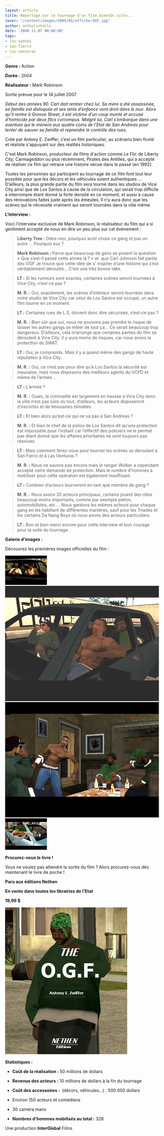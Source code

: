 ```yaml
---
layout: article
title: Reportage sur le tournage d'un film bientôt culte...
cover: "/content/images/2005/01/affiche-OGF.jpg"
author: antholintello
date: '2006-11-07 00:00:00'
tags:
- los-santos
- san-fierro
- las-venturas
---
```


 **Genre :** Action

**Durée&nbsp;:** 2h04

**Réalisateur&nbsp;:** Mark Robinson

Sortie prévue pour le 14 juillet 2007

_Début des années 90. Carl doit rentrer chez lui. Sa mère a été assassinée, sa famille est disloquée et ses amis d’enfance vont droit dans le mur. Alors qu’il rentre à Groove Street, il est victime d’un coup monté et accusé d’homicide par deux flics corrompus. Malgré lui, Carl s’embarque dans une aventure qui le mènera aux quatre coins de l’Etat de San Andreas pour tenter de sauver sa famille et reprendre le contrôle des rues._

Créé par Antony E. Zwiffer, c’est un film particulier, au scénario bien ficelé et réaliste s'appuyant sur des réalités historiques.

C'est Mark Robinson, producteur de films d'action comme Le Flic de Liberty City, Carmageddon ou plus récemment, Pirates des Antilles, qui a accepté de réaliser ce film qui retrace une histoire vécue dans le passé (en 1992).

Toutes les personnes qui participent au tournage de ce film font tout leur possible pour que les décors et les véhicules soient authentiques ... D’ailleurs, la plus grande partie du film sera tourné dans les studios de Vice City ainsi que de Los Santos à cause de la circulation, qui serait trop difficile à interrompre étant donné&nbsp;la forte densité&nbsp;en ce moment, et aussi à cause des rénovations faites juste après les émeutes. Il n’y aura donc que les scènes qui le nécessite vraiment qui seront tournées dans la ville même.

**L’interview&nbsp;:**

Voici l’interview exclusive de Mark Robinson, le réalisateur du film qui a si gentiment accepté de nous en dire un peu plus sur cet événement&nbsp;:

> **Liberty Tree&nbsp;:** Dites-moi, pourquoi avoir choisi ce gang et pas un autre ... Pourquoi eux&nbsp;?

> **Mark Robinson&nbsp;:** Parce que beaucoup de gens se posent la question «&nbsp;Que s’est-il passé cette année là&nbsp;?&nbsp;» et &nbsp;que Carl Johnson fait partie des OGF Je trouve que cette idée de&nbsp;s' inspirer d’une histoire qui s’est véritablement déroulée... C’est une très bonne idée.

> **LT&nbsp;:** Si les rumeurs sont exactes, certaines scènes seront tournées à Vice City, n’est-ce pas&nbsp;?

> **M. R.&nbsp;:** Oui, exactement, les scènes d’intérieur seront tournées dans notre studio de Vice City car celui de Los Santos est occupé, un autre film tourne en ce moment.

> **LT&nbsp;:** Certaines rues de L.S. doivent donc être sécurisée, n’est-ce pas&nbsp;?

> **M. R.&nbsp;:** Bien sûr que oui, nous ne pouvons pas prendre le risque de laisser les autres gangs se mêler de tout ça... Ce serait beaucoup trop dangereux. D’ailleurs, cela m’arrange que certaines parties du film se déroulent à Vice City. Il y aura moins de risques, car nous avons la protection du SWAT.

> **LT&nbsp;:** Oui, je comprends. Mais il y a quand même des gangs de haute réputation à Vice City.

> **M. R.&nbsp;:** Oui, ce n’est pas pour dire qu’à Los Santos la sécurité est mauvaise, mais nous disposons des meilleurs agents du VCPD et même de l’armée ...

> **LT&nbsp;:** L’armée&nbsp;?

> **M. R.&nbsp;:** Ouais, la criminalité est largement en hausse à Vice City donc la ville n’est pas sûre du tout, d’ailleurs, les acteurs disposeront d'escortes et de limousines blindées.

> **LT&nbsp;:** Et bien alors qu’est-ce qui ne va pas à San Andreas&nbsp;?

> **M. R.&nbsp;:** Et bien le chef de la police de Los Santos dit qu’une protection est impossible pour l’instant car l’effectif des policiers ne le permet pas étant donné que les affaires prioritaires ne sont toujours pas résolues.

> **LT&nbsp;:** Mais comment ferez-vous pour tourner les scènes se déroulant à San Fierro et à Las Venturas&nbsp;?

> **M. R.&nbsp;:** Nous ne savons pas encore mais le ranger Wolker a cependant accepté notre demande de protection. Mais le nombre d’hommes à mobiliser pour cette opération est également insuffisant.

> **LT&nbsp;:** Combien d’acteurs tourneront en tant que membre de gang&nbsp;?

> **M. R.&nbsp;:** Nous avons 20 acteurs principaux, certains jouent des rôles beaucoup moins importants, comme par exemple piéton, automobilistes, etc ... Nous gardons les mêmes acteurs pour chaque gang en les habillant de différentes manières, sauf pour les Triades et les certains Da Nang Boys où nous avons des acteurs particuliers.

> **LT&nbsp;:** Bon et bien merci encore pour cette interview et bon courage pour la suite du tournage.

**Galerie d’images&nbsp;:**

Découvrez les premières images officielles&nbsp;du film&nbsp;:

![](/content/images/2005/01/CJ.jpg)
![](/content/images/2005/01/CJ_and_his_friends.jpg)
![](/content/images/2005/01/GANG_1.jpg)
![](/content/images/2005/01/drive-by.jpg)

**Procurez-vous le livre&nbsp;!**

Vous ne voulez pas attendre la sortie du film&nbsp;? Alors procurez-vous dès maintenant le livre de poche&nbsp;!

**Paru aux éditions&nbsp;Nethen**

**En vente dans toutes les librairies de l'Etat**

**19,99 $**

![](/content/images/2005/01/OGF-book.jpg)

**Statistiques :**

- **Coût de la réalisation :** 50 millions de dollars

- **Revenus des acteurs :** 10 millions de dollars à la fin du tournage

- **Coût des accessoires :** &nbsp;(décors, véhicules...) : 500 000 dollars

- Environ 150 acteurs et comédiens

- 30 caméra mans

- **Nombres d'hommes mobilisés au total :** 328

Une production **InterGlobal** Films

<!--kg-card-end: markdown-->
